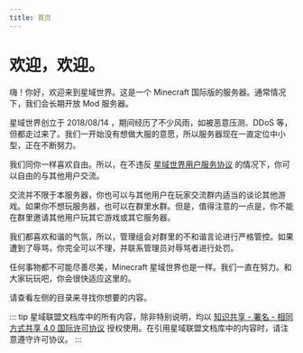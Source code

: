 ```yaml
---
title: 首页
---
```


# 欢迎，欢迎。

嗨！你好，欢迎来到星域世界。这是一个 Minecraft 国际版的服务器。通常情况下，我们会长期开放 Mod 服务器。

星域世界创立于 2018/08/14 ，期间经历了不少风雨，如被恶意压测、DDoS 等，但都走过来了。我们一开始没有想做大服的意愿，所以服务器现在一直定位中小型，正在不断努力。

我们同你一样喜欢自由。所以，在不违反 [星域世界用户服务协议](http://dwz.win/7U9) 的情况下，你可以自由的与其他用户交流。

交流并不限于本服务器，你也可以与其他用户在玩家交流群内适当的谈论其他游戏。如果你不想玩服务器，也可以在群里水群。但是，值得注意的一点是，你不能在群里邀请其他用户玩其它游戏或其它服务器。

我们都喜欢和谐的气氛，所以，管理组会对群里的不和谐言论进行严格管控。如果遭到了辱骂，你完全可以不理，并联系管理员对辱骂者进行处罚。

任何事物都不可能尽善尽美，Minecraft 星域世界也是一样。我们一直在努力。和大家玩玩吧，你会很快适应这里的。

请查看左侧的目录来寻找你想要的内容。  

::: tip
星域联盟文档库中的所有内容，除非特别说明，均以 [知识共享 - 署名 - 相同方式共享 4.0 国际许可协议](https://creativecommons.org/licenses/by-sa/4.0/deed.zh) 授权使用。在引用星域联盟文档库中的内容时，请注意遵守许可协议。
:::



